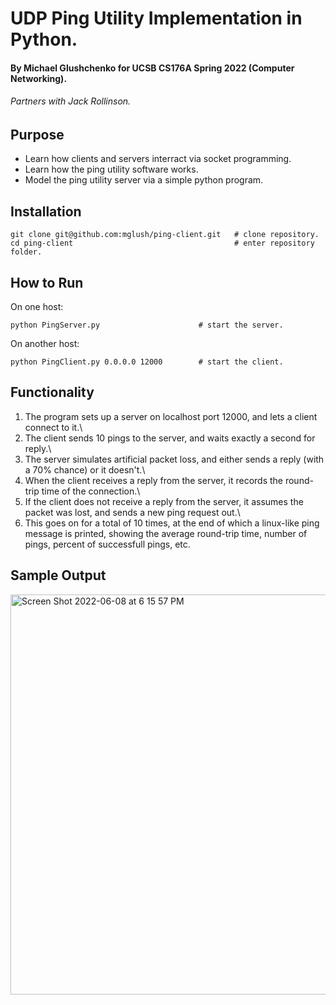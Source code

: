 # UDP Ping Utility Implementation in Python.
#### By Michael Glushchenko for UCSB CS176A Spring 2022 (Computer Networking).
###### Partners with Jack Rollinson.

## Purpose
  - Learn how clients and servers interract via socket programming.
  - Learn how the ping utility software works.
  - Model the ping utility server via a simple python program.

## Installation
~~~
git clone git@github.com:mglush/ping-client.git   # clone repository.
cd ping-client                                    # enter repository folder.
~~~

## How to Run
On one host:
~~~
python PingServer.py                      # start the server.
~~~
On another host:
~~~
python PingClient.py 0.0.0.0 12000        # start the client.
~~~

## Functionality
1) The program sets up a server on localhost port 12000, and lets a client connect to it.\
2) The client sends 10 pings to the server, and waits exactly a second for reply.\
3) The server simulates artificial packet loss, and either sends a reply (with a 70% chance) or it doesn't.\
4) When the client receives a reply from the server, it records the round-trip time of the connection.\
5) If the client does not receive a reply from the server, it assumes the packet was lost, and sends a new ping request out.\
6) This goes on for a total of 10 times, at the end of which a linux-like ping message is printed, showing the average round-trip time, number of pings, percent of successfull pings, etc.

## Sample Output
<img width="640" alt="Screen Shot 2022-06-08 at 6 15 57 PM" src="https://user-images.githubusercontent.com/59711300/172743586-e723a0a2-ab87-456a-9e25-4171e2f1f013.png">

